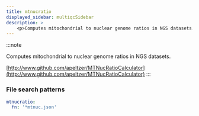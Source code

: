 ```yaml
---
title: mtnucratio
displayed_sidebar: multiqcSidebar
description: >
    <p>Computes mitochondrial to nuclear genome ratios in NGS datasets.</p>
---
```


<!--
~~~~~ DO NOT EDIT ~~~~~
This file is autogenerated from the MultiQC module python docstring.
Do not edit the markdown, it will be overwritten.

File path for the source of this content: multiqc/modules/mtnucratio/mtnucratio.py
~~~~~~~~~~~~~~~~~~~~~~~
-->

:::note
<p>Computes mitochondrial to nuclear genome ratios in NGS datasets.</p>

[http://www.github.com/apeltzer/MTNucRatioCalculator](http://www.github.com/apeltzer/MTNucRatioCalculator)
:::

### File search patterns

```yaml
mtnucratio:
  fn: '*mtnuc.json'
```
    